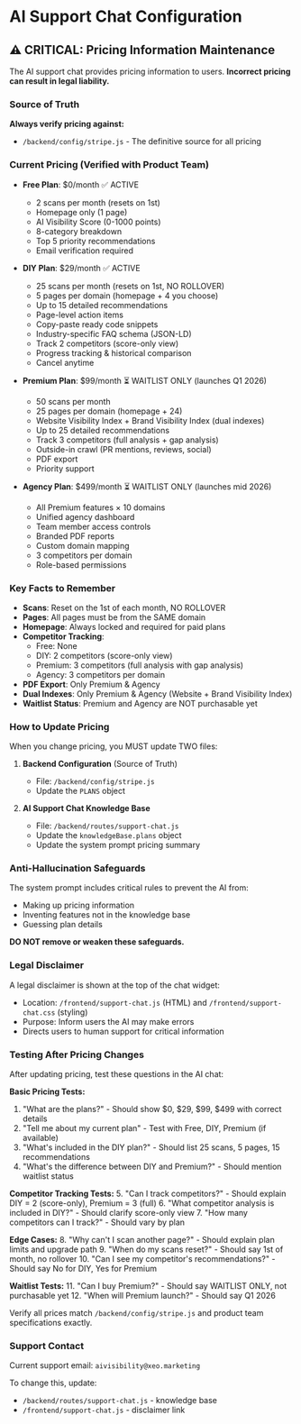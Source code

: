 # AI Support Chat Configuration

## ⚠️ CRITICAL: Pricing Information Maintenance

The AI support chat provides pricing information to users. **Incorrect pricing can result in legal liability.**

### Source of Truth

**Always verify pricing against:**
- `/backend/config/stripe.js` - The definitive source for all pricing

### Current Pricing (Verified with Product Team)

- **Free Plan**: $0/month ✅ ACTIVE
  - 2 scans per month (resets on 1st)
  - Homepage only (1 page)
  - AI Visibility Score (0-1000 points)
  - 8-category breakdown
  - Top 5 priority recommendations
  - Email verification required

- **DIY Plan**: $29/month ✅ ACTIVE
  - 25 scans per month (resets on 1st, NO ROLLOVER)
  - 5 pages per domain (homepage + 4 you choose)
  - Up to 15 detailed recommendations
  - Page-level action items
  - Copy-paste ready code snippets
  - Industry-specific FAQ schema (JSON-LD)
  - Track 2 competitors (score-only view)
  - Progress tracking & historical comparison
  - Cancel anytime

- **Premium Plan**: $99/month ⏳ WAITLIST ONLY (launches Q1 2026)
  - 50 scans per month
  - 25 pages per domain (homepage + 24)
  - Website Visibility Index + Brand Visibility Index (dual indexes)
  - Up to 25 detailed recommendations
  - Track 3 competitors (full analysis + gap analysis)
  - Outside-in crawl (PR mentions, reviews, social)
  - PDF export
  - Priority support

- **Agency Plan**: $499/month ⏳ WAITLIST ONLY (launches mid 2026)
  - All Premium features × 10 domains
  - Unified agency dashboard
  - Team member access controls
  - Branded PDF reports
  - Custom domain mapping
  - 3 competitors per domain
  - Role-based permissions

### Key Facts to Remember

- **Scans**: Reset on the 1st of each month, NO ROLLOVER
- **Pages**: All pages must be from the SAME domain
- **Homepage**: Always locked and required for paid plans
- **Competitor Tracking**:
  - Free: None
  - DIY: 2 competitors (score-only view)
  - Premium: 3 competitors (full analysis with gap analysis)
  - Agency: 3 competitors per domain
- **PDF Export**: Only Premium & Agency
- **Dual Indexes**: Only Premium & Agency (Website + Brand Visibility Index)
- **Waitlist Status**: Premium and Agency are NOT purchasable yet

### How to Update Pricing

When you change pricing, you MUST update TWO files:

1. **Backend Configuration** (Source of Truth)
   - File: `/backend/config/stripe.js`
   - Update the `PLANS` object

2. **AI Support Chat Knowledge Base**
   - File: `/backend/routes/support-chat.js`
   - Update the `knowledgeBase.plans` object
   - Update the system prompt pricing summary

### Anti-Hallucination Safeguards

The system prompt includes critical rules to prevent the AI from:
- Making up pricing information
- Inventing features not in the knowledge base
- Guessing plan details

**DO NOT remove or weaken these safeguards.**

### Legal Disclaimer

A legal disclaimer is shown at the top of the chat widget:
- Location: `/frontend/support-chat.js` (HTML) and `/frontend/support-chat.css` (styling)
- Purpose: Inform users the AI may make errors
- Directs users to human support for critical information

### Testing After Pricing Changes

After updating pricing, test these questions in the AI chat:

**Basic Pricing Tests:**
1. "What are the plans?" - Should show $0, $29, $99, $499 with correct details
2. "Tell me about my current plan" - Test with Free, DIY, Premium (if available)
3. "What's included in the DIY plan?" - Should list 25 scans, 5 pages, 15 recommendations
4. "What's the difference between DIY and Premium?" - Should mention waitlist status

**Competitor Tracking Tests:**
5. "Can I track competitors?" - Should explain DIY = 2 (score-only), Premium = 3 (full)
6. "What competitor analysis is included in DIY?" - Should clarify score-only view
7. "How many competitors can I track?" - Should vary by plan

**Edge Cases:**
8. "Why can't I scan another page?" - Should explain plan limits and upgrade path
9. "When do my scans reset?" - Should say 1st of month, no rollover
10. "Can I see my competitor's recommendations?" - Should say No for DIY, Yes for Premium

**Waitlist Tests:**
11. "Can I buy Premium?" - Should say WAITLIST ONLY, not purchasable yet
12. "When will Premium launch?" - Should say Q1 2026

Verify all prices match `/backend/config/stripe.js` and product team specifications exactly.

### Support Contact

Current support email: `aivisibility@xeo.marketing`

To change this, update:
- `/backend/routes/support-chat.js` - knowledge base
- `/frontend/support-chat.js` - disclaimer link
